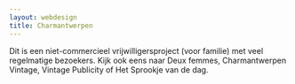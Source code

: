 ```yaml
---
layout: webdesign
title: Charmantwerpen
---
```

Dit is een niet-commercieel vrijwilligersproject (voor familie) met veel regelmatige bezoekers.
Kijk ook eens naar Deux femmes, Charmantwerpen Vintage, Vintage Publicity of Het Sprookje van de dag.

